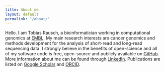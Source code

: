 ```yaml
---
title: About me
layout: default
permalink: "/about/"
---
```


Hello.
I am Tobias Rausch, a bioinformatician working in computational genomics at [EMBL](https://www.embl.de/).
My main research interests are cancer genomics and methods development for the analysis of short-read and long-read sequencing data.
I strongly believe in the benefits of open-science and all of my software code is free,
open-source and publicly available on [GitHub](https://github.com/tobiasrausch).
More information about me can be found through [LinkedIn](https://de.linkedin.com/in/tobias-rausch-48659a80).
Publications are listed on [Google Scholar](https://scholar.google.de/citations?user=fQ1VoZEAAAAJ)
and [ORCID](https://orcid.org/0000-0001-5773-5620).
